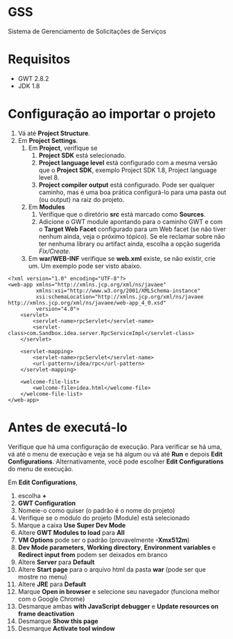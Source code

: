 # GSS
Sistema de Gerenciamento de Solicitações de Serviços

# Requisitos
* GWT 2.8.2
* JDK 1.8

# Configuração ao importar o projeto 
1. Vá até **Project Structure**.
1. Em **Project Settings**.
    1. Em **Project**, verifique se
        1. **Project SDK** está selecionado.
        1. **Project language level** está configurado com a mesma versão que o **Project SDK**, exemplo Project SDK 
        1.8, Project language level 8.
        1. **Project compiler output** está configurado. Pode ser qualquer caminho, mas é uma boa prática configurá-lo 
        para uma pasta out (ou output) na raiz do projeto.
    1. Em **Modules**
        1. Verifique que o diretório **src** está marcado como **Sources**.
        1. Adicione o GWT module apontando para o caminho GWT e com o **Target Web Facet** configurado para um Web facet 
        (se não tiver nenhum ainda, veja o próximo tópico). Se ele reclamar sobre não ter nenhuma library ou artifact ainda,
         escolha a opção sugerida _Fix/Create_.
    1. Em **war/WEB-INF** verifique se **web.xml** existe, se não existir, crie um. Um exemplo pode ser visto abaixo.
```
<?xml version="1.0" encoding="UTF-8"?>
<web-app xmlns="http://xmlns.jcp.org/xml/ns/javaee"
         xmlns:xsi="http://www.w3.org/2001/XMLSchema-instance"
         xsi:schemaLocation="http://xmlns.jcp.org/xml/ns/javaee http://xmlns.jcp.org/xml/ns/javaee/web-app_4_0.xsd"
         version="4.0">
    <servlet>
        <servlet-name>rpcServlet</servlet-name>
        <servlet-class>com.Sandbox.idea.server.RpcServiceImpl</servlet-class>
    </servlet>
    
    <servlet-mapping>
        <servlet-name>rpcServlet</servlet-name>
        <url-pattern>/idea/rpc</url-pattern>
    </servlet-mapping>
    
    <welcome-file-list>
        <welcome-file>idea.html</welcome-file>
    </welcome-file-list>
</web-app>
```

# Antes de executá-lo
Verifique que há uma configuração de execução. Para verificar se há uma, vá até o menu de execução e veja se há algum ou 
vá até **Run** e depois **Edit Configurations**. Alternativamente, você pode escolher **Edit Configurations** do menu de 
execução.

Em **Edit Configurations**, 
1. escolha **+**
1. **GWT Configuration**
1. Nomeie-o como quiser (o padrão é o nome do projeto)
1. Verifique se o módulo do projeto (Module) está selecionado
1. Marque a caixa **Use Super Dev Mode**
1. Altere **GWT Modules to load** para **All**
1. **VM Options** pode ser o padrão (provavelmente **-Xmx512m**)
1. **Dev Mode parameters**, **Working directory**, **Environment variables** e **Redirect input from** podem ser deixados 
em branco
1. Altere **Server** para **Default**
1. Altere **Start page** para o arquivo html da pasta **war** (pode ser que mostre no menu)
1. Altere **JRE** para **Default**
1. Marque **Open in browser** e selecione seu navegador (funciona melhor com o Google Chrome)
1. Desmarque ambas **with JavaScript debugger** e **Update resources on frame deactivation**
1. Desmarque **Show this page**
1. Desmarque **Activate tool window**